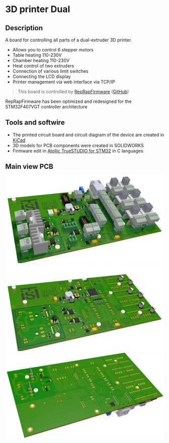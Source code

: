 # 3D printer Dual
## Description
A board for controlling all parts of a dual-extruder 3D printer.
- Allows you to control 6 stepper motors
- Table heating 110-230V
- Chamber heating 110-230V
- Heat control of two extruders
- Connection of various limit switches
- Connecting the LCD display
- Printer management via web interface via TCP/IP
>This board is controlled by [RepRapFirmware](https://reprap.org/wiki/RepRap_Firmware) ([GitHub](https://github.com/reprappro/RepRapFirmware))

RepRapFirmware has been optimized and redesigned for the STM32F407VGT controller architecture

## Tools and softwire
- The printed circuit board and circuit diagram of the device are created in [KiCad](https://www.kicad.org/)
- 3D models for PCB components were created in SOLIDWORKS
- Firmware edit in [Atollic TrueSTUDIO for STM32](https://www.st.com/en/development-tools/truestudio.html) in C languages
## Main view PCB
![top](https://github.com/dimaib/3Dprint_PCB/blob/main/3d_print_v3.5/pcb_top_1.png?raw=true)
![top](https://github.com/dimaib/3Dprint_PCB/blob/main/3d_print_v3.5/pcb_top_2.png?raw=true)
![bottom](https://github.com/dimaib/3Dprint_PCB/blob/main/3d_print_v3.5/pcb_bottom.png?raw=true)